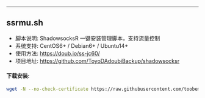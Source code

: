---
## ssrmu.sh

- 脚本说明: ShadowsocksR 一键安装管理脚本，支持流量控制
- 系统支持: CentOS6+ / Debian6+ / Ubuntu14+
- 使用方法: https://doub.io/ss-jc60/
- 项目地址: https://github.com/ToyoDAdoubiBackup/shadowsocksr

#### 下载安装:
``` bash
wget -N --no-check-certificate https://raw.githubusercontent.com/toobeman/ssrmu/master/ssrmu.sh && chmod +x ssrmu.sh && bash ssrmu.sh
```
